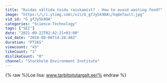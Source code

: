 ```yaml
---
title: "Kuidas vältida toidu raiskamist? - How to avoid wasting food?"
image: "https:\/\/i.ytimg.com\/vi\/G_gfJySk9OA\/hqdefault.jpg"
vid_id: "G_gfJySk9OA"
categories: "Science-Technology"
tags: ["SEI"]
date: "2021-09-22T02:42:21+03:00"
vid_date: "2018-08-08T14:28:46Z"
duration: "PT26S"
viewcount: "43"
likeCount: "1"
dislikeCount: "0"
channel: "Stockholm Environment Institute"
---
```

{% raw %}Loe lisa: www.tarbitoitutargalt.ee{% endraw %}

